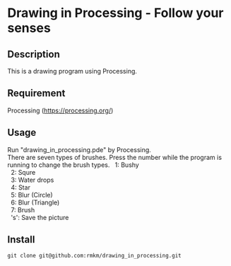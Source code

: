 Drawing in Processing - Follow your senses
====

## Description
This is a drawing program using Processing.

## Requirement
Processing (https://processing.org/)

## Usage
Run "drawing_in_processing.pde" by Processing.  
There are seven types of brushes. Press the number while the program is running to change the brush types.
&nbsp; 1: Bushy  
&nbsp; 2: Squre  
&nbsp; 3: Water drops  
&nbsp; 4: Star  
&nbsp; 5: Blur (Circle)  
&nbsp; 6: Blur (Triangle)  
&nbsp; 7: Brush  
&nbsp; 's': Save the picture  

## Install
```
git clone git@github.com:rmkm/drawing_in_processing.git
```
